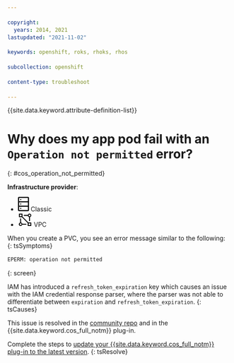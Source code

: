 ```yaml
---

copyright: 
  years: 2014, 2021
lastupdated: "2021-11-02"

keywords: openshift, roks, rhoks, rhos

subcollection: openshift

content-type: troubleshoot

---
```



{{site.data.keyword.attribute-definition-list}}


# Why does my app pod fail with an `Operation not permitted` error?
{: #cos_operation_not_permitted}

**Infrastructure provider**:
* ![Classic infrastructure provider icon.](images/icon-classic-2.svg) Classic
* ![VPC infrastructure provider icon.](images/icon-vpc-2.svg) VPC


When you create a PVC, you see an error message similar to the following:
{: tsSymptoms}

```sh
EPERM: operation not permitted
```
{: screen}


IAM has introduced a `refresh_token_expiration` key which causes an issue with the IAM credential response parser, where the parser was not able to differentiate between `expiration` and `refresh_token_expiration`.
{: tsCauses}

This issue is resolved in the [community repo](https://github.com/s3fs-fuse/s3fs-fuse/pull/1421) and in the {{site.data.keyword.cos_full_notm}} plug-in.


Complete the steps to [update your {{site.data.keyword.cos_full_notm}} plug-in to the latest version](/docs/openshift?topic=openshift-object_storage#update_cos_plugin).
{: tsResolve}






